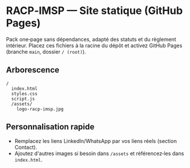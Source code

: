# RACP‑IMSP — Site statique (GitHub Pages)

Pack one‑page sans dépendances, adapté des statuts et du règlement intérieur.
Placez ces fichiers à la racine du dépôt et activez GitHub Pages (branche `main`, dossier `/ (root)`).

## Arborescence
```
/
  index.html
  styles.css
  script.js
  /assets/
    logo-racp-imsp.jpg
```

## Personnalisation rapide
- Remplacez les liens LinkedIn/WhatsApp par vos liens réels (section Contact).
- Ajoutez d'autres images si besoin dans `/assets` et référencez‑les dans `index.html`.
